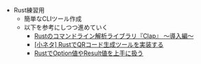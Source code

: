  + Rust練習用
    + 簡単なCLIツール作成
    + 以下を参考にしつつ進めていく
        + [Rustのコマンドライン解析ライブラリ『Clap』 〜導入編〜](https://qiita.com/emonuh/items/41f7bba5283c732b0209)
        + [[小ネタ] RustでQRコード生成ツールを実装する](https://dev.classmethod.jp/tool/generate-qr-code-in-rust/)
        + [RustでOption値やResult値を上手に扱う](https://qiita.com/tatsuya6502/items/cd41599291e2e5f38a4a) 